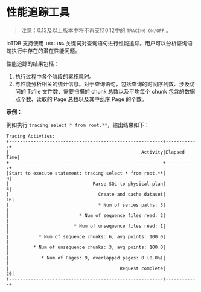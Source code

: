 <!--

    Licensed to the Apache Software Foundation (ASF) under one
    or more contributor license agreements.  See the NOTICE file
    distributed with this work for additional information
    regarding copyright ownership.  The ASF licenses this file
    to you under the Apache License, Version 2.0 (the
    "License"); you may not use this file except in compliance
    with the License.  You may obtain a copy of the License at
    
        http://www.apache.org/licenses/LICENSE-2.0
    
    Unless required by applicable law or agreed to in writing,
    software distributed under the License is distributed on an
    "AS IS" BASIS, WITHOUT WARRANTIES OR CONDITIONS OF ANY
    KIND, either express or implied.  See the License for the
    specific language governing permissions and limitations
    under the License.

-->
# 性能追踪工具

> 注意：0.13及以上版本中将不再支持0.12中的 `TRACING ON/OFF` 。

IoTDB 支持使用 `TRACING` 关键词对查询语句进行性能追踪。用户可以分析查询语句执行中存在的潜在性能问题。

性能追踪的结果包括：
1. 执行过程中各个阶段的累积耗时。
2. 与性能分析相关的统计信息。对于查询语句，包括查询的时间序列数、涉及访问的 Tsfile 文件数、需要扫描的 chunk 总数以及平均每个 chunk 包含的数据点个数、读取的 Page 总数以及其中乱序 Page 的个数。

**示例：**

例如执行 `tracing select * from root.**`，输出结果如下：

```
Tracing Activties:
+---------------------------------------------------------+------------+
|                                                 Activity|Elapsed Time|
+---------------------------------------------------------+------------+
|Start to execute statement: tracing select * from root.**|           0|
|                               Parse SQL to physical plan|           4|
|                                 Create and cache dataset|          16|
|                                 * Num of series paths: 3|            |
|                          * Num of sequence files read: 2|            |
|                        * Num of unsequence files read: 1|            |
|           * Num of sequence chunks: 6, avg points: 100.0|            |
|         * Num of unsequence chunks: 3, avg points: 100.0|            |
|            * Num of Pages: 9, overlapped pages: 0 (0.0%)|            |
|                                         Request complete|          20|
+---------------------------------------------------------+------------+
```